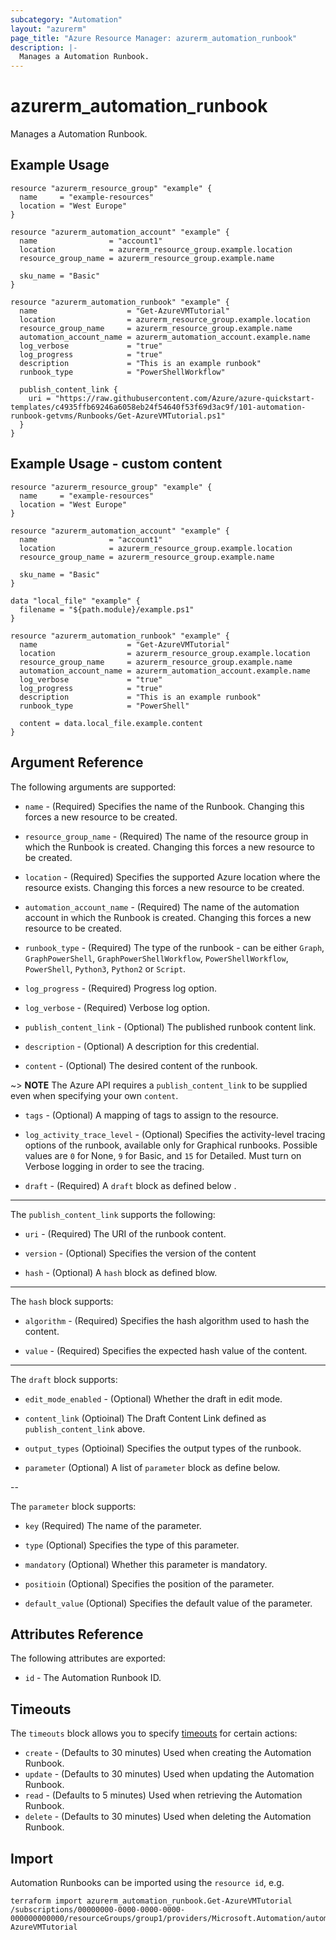 ```yaml
---
subcategory: "Automation"
layout: "azurerm"
page_title: "Azure Resource Manager: azurerm_automation_runbook"
description: |-
  Manages a Automation Runbook.
---
```


# azurerm_automation_runbook

Manages a Automation Runbook.

## Example Usage

```hcl
resource "azurerm_resource_group" "example" {
  name     = "example-resources"
  location = "West Europe"
}

resource "azurerm_automation_account" "example" {
  name                = "account1"
  location            = azurerm_resource_group.example.location
  resource_group_name = azurerm_resource_group.example.name

  sku_name = "Basic"
}

resource "azurerm_automation_runbook" "example" {
  name                    = "Get-AzureVMTutorial"
  location                = azurerm_resource_group.example.location
  resource_group_name     = azurerm_resource_group.example.name
  automation_account_name = azurerm_automation_account.example.name
  log_verbose             = "true"
  log_progress            = "true"
  description             = "This is an example runbook"
  runbook_type            = "PowerShellWorkflow"

  publish_content_link {
    uri = "https://raw.githubusercontent.com/Azure/azure-quickstart-templates/c4935ffb69246a6058eb24f54640f53f69d3ac9f/101-automation-runbook-getvms/Runbooks/Get-AzureVMTutorial.ps1"
  }
}
```

## Example Usage - custom content

```hcl
resource "azurerm_resource_group" "example" {
  name     = "example-resources"
  location = "West Europe"
}

resource "azurerm_automation_account" "example" {
  name                = "account1"
  location            = azurerm_resource_group.example.location
  resource_group_name = azurerm_resource_group.example.name

  sku_name = "Basic"
}

data "local_file" "example" {
  filename = "${path.module}/example.ps1"
}

resource "azurerm_automation_runbook" "example" {
  name                    = "Get-AzureVMTutorial"
  location                = azurerm_resource_group.example.location
  resource_group_name     = azurerm_resource_group.example.name
  automation_account_name = azurerm_automation_account.example.name
  log_verbose             = "true"
  log_progress            = "true"
  description             = "This is an example runbook"
  runbook_type            = "PowerShell"

  content = data.local_file.example.content
}
```

## Argument Reference

The following arguments are supported:

* `name` - (Required) Specifies the name of the Runbook. Changing this forces a new resource to be created.

* `resource_group_name` - (Required) The name of the resource group in which the Runbook is created. Changing this forces a new resource to be created.

* `location` - (Required) Specifies the supported Azure location where the resource exists. Changing this forces a new resource to be created.

* `automation_account_name` - (Required) The name of the automation account in which the Runbook is created. Changing this forces a new resource to be created.

* `runbook_type` - (Required) The type of the runbook - can be either `Graph`, `GraphPowerShell`, `GraphPowerShellWorkflow`, `PowerShellWorkflow`, `PowerShell`, `Python3`, `Python2` or `Script`.

* `log_progress` - (Required) Progress log option.

* `log_verbose` - (Required) Verbose log option.

* `publish_content_link` - (Optional) The published runbook content link.

* `description` - (Optional) A description for this credential.

* `content` - (Optional) The desired content of the runbook.

~> **NOTE** The Azure API requires a `publish_content_link` to be supplied even when specifying your own `content`.

* `tags` - (Optional) A mapping of tags to assign to the resource.

* `log_activity_trace_level` - (Optional) Specifies the activity-level tracing options of the runbook, available only for Graphical runbooks. 
Possible values are `0` for None, `9` for Basic, and `15` for Detailed. Must turn on Verbose logging in order to see the tracing.

* `draft` - (Required) A `draft` block as defined below .

---

The `publish_content_link` supports the following:

* `uri` - (Required) The URI of the runbook content.

* `version` - (Optional) Specifies the version of the content

* `hash` - (Optional) A `hash` block as defined blow.

---

The `hash` block supports:

* `algorithm` - (Required) Specifies the hash algorithm used to hash the content.

* `value` - (Required) Specifies the expected hash value of the content.

---

The `draft` block supports:

* `edit_mode_enabled` - (Optional) Whether the draft in edit mode.

* `content_link` (Optioinal) The Draft Content Link defined as `publish_content_link` above.

* `output_types` (Optioinal) Specifies the output types of the runbook.

* `parameter` (Optional) A list of `parameter` block as define below.

--

The `parameter` block supports:

* `key` (Required) The name of the parameter.

* `type` (Optional) Specifies the type of this parameter.

* `mandatory` (Optional) Whether this parameter is mandatory.

* `positioin` (Optional) Specifies the position of the parameter.

* `default_value` (Optional) Specifies the default value of the parameter.

## Attributes Reference

The following attributes are exported:

* `id` - The Automation Runbook ID.

## Timeouts

The `timeouts` block allows you to specify [timeouts](https://www.terraform.io/language/resources/syntax#operation-timeouts) for certain actions:

* `create` - (Defaults to 30 minutes) Used when creating the Automation Runbook.
* `update` - (Defaults to 30 minutes) Used when updating the Automation Runbook.
* `read` - (Defaults to 5 minutes) Used when retrieving the Automation Runbook.
* `delete` - (Defaults to 30 minutes) Used when deleting the Automation Runbook.

## Import

Automation Runbooks can be imported using the `resource id`, e.g.

```shell
terraform import azurerm_automation_runbook.Get-AzureVMTutorial /subscriptions/00000000-0000-0000-0000-000000000000/resourceGroups/group1/providers/Microsoft.Automation/automationAccounts/account1/runbooks/Get-AzureVMTutorial
```
